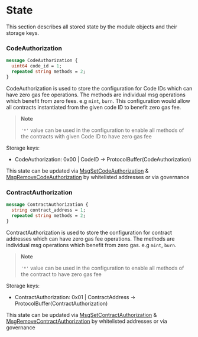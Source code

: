 # State

This section describes all stored state by the module objects and their storage keys. 


### CodeAuthorization
```protobuf
message CodeAuthorization {
  uint64 code_id = 1;
  repeated string methods = 2;
}
```
CodeAuthorization is used to store the configuration for Code IDs which can have zero gas fee operations. The methods are individual msg operations which benefit from zero fees. e.g `mint`, `burn`. This configuration would allow all contracts instantiated from the given code ID to benefit zero gas fee.

> **Note**
>
> `'*'` value can be used in the configuration to enable all methods of the contracts with given Code ID to have zero gas fee

Storage keys:

* CodeAuthorization: 0x00 | CodeID -> ProtocolBuffer(CodeAuthorization)

This state can be updated via [MsgSetCodeAuthorization](./02_messages.md#msgsetcodeauthorization) & [MsgRemoveCodeAuthorization](./02_messages.md#msgremovecodeauthorization) by whitelisted addresses or via governance

### ContractAuthorization
```protobuf
message ContractAuthorization {
  string contract_address = 1;
  repeated string methods = 2;
}
```
ContractAuthorization is used to store the configuration for contract addresses which can have zero gas fee operations. The methods are individual msg operations which benefit from zero gas. e.g `mint`, `burn`. 

> **Note**
>
> `'*'` value can be used in the configuration to enable all methods of the contract to have zero gas fee

Storage keys:

* ContractAuthorization: 0x01 | ContractAddress -> ProtocolBuffer(ContractAuthorization)

This state can be updated via [MsgSetContractAuthorization](./02_messages.md#msgsetcontractauthorization) & [MsgRemoveContractAuthorization](./02_messages.md#msgremovecontractauthorization) by whitelisted addresses or via governance